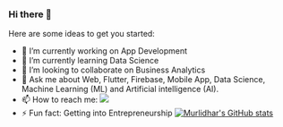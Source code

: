 ### Hi there 👋

<!--
**murlidharpathakprogrammer/murlidharpathakprogrammer** is a ✨ _special_ ✨ repository because its `README.md` (this file) appears on your GitHub profile.
-->
Here are some ideas to get you started:

- 🔭 I’m currently working on App Development
- 🌱 I’m currently learning Data Science
- 👯 I’m looking to collaborate on Business Analytics
- 💬 Ask me about Web, Flutter, Firebase, Mobile App, Data Science, Machine Learning (ML) and Artificial intelligence (AI).
- 📫 How to reach me: ![]([https://img.shields.io/badge/Code-React-informational?style=flat&logo=react&color=61DAFB](https://img.shields.io/badge/Instagram-E4405F?style=for-the-badge&logo=instagram&logoColor=white))
- ⚡ Fun fact: Getting into Entrepreneurship
[![Murlidhar's GitHub stats](https://github-readme-stats.vercel.app/api?username=murlidharpathakprogrammer&count_private=true)](https://github.com/murlidharpathakprogrammer/github-readme-stats)
